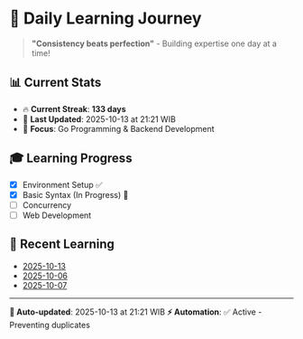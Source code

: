 # 🚀 Daily Learning Journey

> **"Consistency beats perfection"** - Building expertise one day at a time!

## 📊 Current Stats
- 🔥 **Current Streak**: **133 days**
- 📅 **Last Updated**: 2025-10-13 at 21:21 WIB
- 🎯 **Focus**: Go Programming & Backend Development

## 🎓 Learning Progress
- [x] Environment Setup ✅
- [x] Basic Syntax (In Progress) 🔄
- [ ] Concurrency
- [ ] Web Development

## 📖 Recent Learning
- [2025-10-13](learning-log/.md)
- [2025-10-06](learning-log/.md)
- [2025-10-07](learning-log/.md)

---
**🤖 Auto-updated**: 2025-10-13 at 21:21 WIB
**⚡ Automation**: ✅ Active - Preventing duplicates
